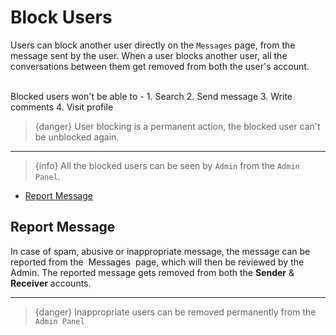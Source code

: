 # Block Users

Users can block another user directly on the `Messages` page, from the message sent by the user. When a user blocks another user, all the conversations between them get removed from both the user's account.

<br>
Blocked users won't be able to -
    1. Search 
    2. Send message 
    3. Write comments 
    4. Visit profile

> {danger} User blocking is a permanent action, the blocked user can't be unblocked again.

---

>{info} All the blocked users can be seen by `Admin` from the `Admin Panel`.


- [Report Message](#Report-Message)


<a name="Report-Message"></a>
## Report Message

In case of spam, abusive or inappropriate message, the message can be reported from the &nbsp;<larecipe-button type="primary" rounded>Messages</larecipe-button>&nbsp; page, which will then be reviewed by the Admin. The reported message gets removed from both the **Sender** & **Receiver** accounts.

---

>{danger} Inappropriate users can be removed permanently from the `Admin Panel`